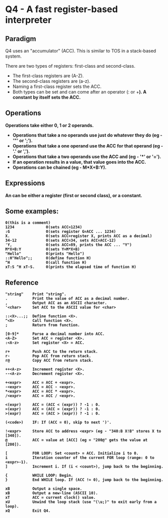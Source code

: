 # Q4 - A fast register-based interpreter

## Paradigm
Q4 uses an "accumulator" (ACC). This is similar to TOS in a stack-based system.

There are two types of registers: first-class and second-class.
- The first-class registers are (A-Z).
- The second-class registers are (a-z).
- Naming a first-class register sets the ACC.
- Both types can be set and can come after an operator (:<x> or +<b>).
A constant by itself sets the ACC.

## Operations
Operations take either 0, 1 or 2 operands.
- Operations that take a no operands use just do whatever they do (eg - '"' or ';').
- Operations that take a one operand use the ACC for that operand (eg - '.' or ',').
- Operations that take a two operands use the ACC and <expr>      (eg - '*' or '=').
- If an operation results in a value, that value goes into the ACC.
- Operations can be chained (eg - M*X+B:Y).

## Expressions
An <expr> can be either a register (first or second class), or a constant.

## Some examples: 
```
0(this is a comment)
1234              0(sets ACC=1234)
:G                0(sets register G=ACC ... 1234)
X.                0(sets ACC=register X, prints ACC as a decimal)
34-12             0(sets ACC=34, sets ACC=ACC-12)
'Y,               0(sets ACC=89, prints the ACC ... "Y")
M*X+B:Y           0(sets Y=M*X+B)
"Hello"           0(prints "Hello")
::H"Hello";;      0(define function H)
^H                0(call function H)
xT:S ^H xT-S.     0(prints the elapsed time of function H)
```

## Reference
```
"string"    Print "string".
.           Print the value of ACC as a decimal number.
,           Output ACC as an ASCII character.
'<char>     Set ACC to the ASCII value for <char>

::<X>...;;  Define function <X>.
^<X>        Call function <X>.
;           Return from function.

[0-9]*      Parse a decimal number into ACC.
<A-Z>       Set ACC = register <X>.
:<A-z>      Set register <X> = ACC.

r+          Push ACC to the return stack.
r-          Pop ACC from return stack.
r@          Copy ACC from return stack.

++<A-z>     Increment register <X>.
--<A-z>     Decrement register <X>.

+<expr>     ACC = ACC + <expr>.
-<expr>     ACC = ACC - <expr>.
*<expr>     ACC = ACC * <expr>.
/<expr>     ACC = ACC / <expr>.

<(expr)     ACC = (ACC < (expr)) ? -1 : 0.
=(expr)     ACC = (ACC = (expr)) ? -1 : 0.
>(expr)     ACC = (ACC > (expr)) ? -1 : 0.

(<code>)    IF: If (ACC = 0), skip to next ')'.

!<expr>     Store ACC to address <expr> (eg - "340:B X!B" stores X to [340]).
@           ACC = value at [ACC] (eg = "200@" gets the value at [200]).

[           FOR LOOP: Set <count> = ACC. Initialize i to 0.
i           Iteration counter of the current FOR loop (range: 0 to <expr>-1).
]           Increment i. If (i < <count>), jump back to the beginning.

{           WHILE LOOP: Begin.
}           End WHILE loop. If (ACC != 0), jump back to the beginning.

xB          Output a single space.
xB          Output a new-line (ASCII 10).
xT          ACC = current clock() value.
xU          Unwind the loop stack (use "(\u;)" to exit early from a loop).
xQ          Exit Q4.
```
